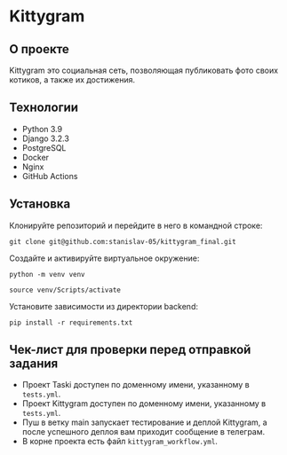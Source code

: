 #  Kittygram

## О проекте

Kittygram это социальная сеть, позволяющая публиковать фото своих котиков, а также их достижения.

## Технологии
- Python 3.9
- Django 3.2.3
- PostgreSQL
- Docker
- Nginx
- GitHub Actions

## Установка

Клонируйте репозиторий и перейдите в него в командной строке:
```
git clone git@github.com:stanislav-05/kittygram_final.git
```

Cоздайте и активируйте виртуальное окружение:
```
python -m venv venv
```
```
source venv/Scripts/activate
```
Установите зависимости из директории backend:

```
pip install -r requirements.txt
```

## Чек-лист для проверки перед отправкой задания

- Проект Taski доступен по доменному имени, указанному в `tests.yml`.
- Проект Kittygram доступен по доменному имени, указанному в `tests.yml`.
- Пуш в ветку main запускает тестирование и деплой Kittygram, а после успешного деплоя вам приходит сообщение в телеграм.
- В корне проекта есть файл `kittygram_workflow.yml`.
